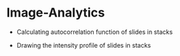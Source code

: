 # Image-Analytics


- Calculating autocorrelation function of slides in stacks

- Drawing the intensity profile of slides in stacks
